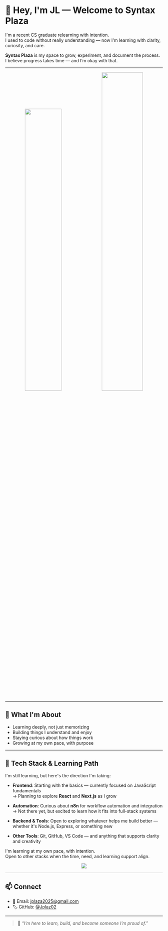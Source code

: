 # 👋 Hey, I'm JL — Welcome to Syntax Plaza

I'm a recent CS graduate relearning with intention.  
I used to code without really understanding — now I'm learning with clarity, curiosity, and care.

**Syntax Plaza** is my space to grow, experiment, and document the process.  
I believe progress takes time — and I’m okay with that.

---

<div align="center">
  <img width="48%" src="https://github-readme-stats.vercel.app/api?username=Jplaz02&theme=radical&show_icons=true&hide_border=true&count_private=true" />
  <img width="51%" src="https://streak-stats.demolab.com?user=Jplaz02&theme=radical&hide_border=true" />
</div>

---

## 🌱 What I'm About

- Learning deeply, not just memorizing
- Building things I understand and enjoy
- Staying curious about how things work
- Growing at my own pace, with purpose

---

## 🧰 Tech Stack & Learning Path

I'm still learning, but here's the direction I'm taking:

- **Frontend**: Starting with the basics — currently focused on JavaScript fundamentals  
  → Planning to explore **React** and **Next.js** as I grow

- **Automation**: Curious about **n8n** for workflow automation and integration  
  → Not there yet, but excited to learn how it fits into full-stack systems

- **Backend & Tools**: Open to exploring whatever helps me build better — whether it's Node.js, Express, or something new

- **Other Tools**: Git, GitHub, VS Code — and anything that supports clarity and creativity

I'm learning at my own pace, with intention.  
Open to other stacks when the time, need, and learning support align.
<div align="center">
  <img src="https://github-readme-stats.vercel.app/api/top-langs/?username=Jplaz02&theme=radical&show_icons=true&hide_border=true&layout=compact" />
</div>



---

## 📫 Connect

- 📧 Email: jplaza2025@gmail.com  
- 🏷️ GitHub: [@Jplaz02](https://github.com/Jplaz02)

---

> 🌿 *“I’m here to learn, build, and become someone I’m proud of.”*
